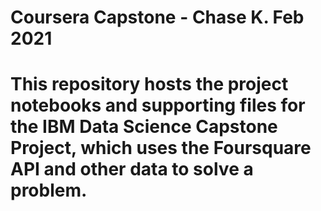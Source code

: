 # Coursera Capstone - Chase K. Feb 2021

# This repository hosts the project notebooks and supporting files for the IBM Data Science Capstone Project, which uses the Foursquare API and other data to solve a problem.
